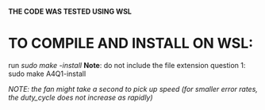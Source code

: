 **THE CODE WAS TESTED USING WSL**

# TO COMPILE AND INSTALL ON WSL:
run *sudo make <filename>-install*
**Note**: do not include the file extension
question 1:  sudo make A4Q1-install

*NOTE: the fan might take a second to pick up speed (for smaller error rates, the duty_cycle does not increase as rapidly)*